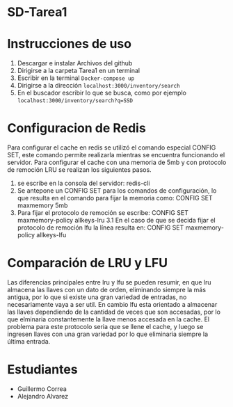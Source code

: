 ﻿# SD-Tarea1
# Instrucciones de uso
1. Descargar e instalar Archivos del github 
2. Dirigirse a la carpeta Tarea1 en un terminal
3. Escribir en la terminal ```Docker-compose up```
4. Dirigirse a la dirección `localhost:3000/inventory/search` 
5. En el buscador escribir lo que se busca, como por ejemplo  `localhost:3000/inventory/search?q=SSD`
 
# Configuracion de Redis
Para configurar el cache en redis se utilizó el comando especial CONFIG SET, este comando permite realizarla mientras se encuentra funcionando el servidor. Para configurar el cache con una memoria de 5mb y con protocolo de remoción LRU se realizan los siguientes pasos.

1. se escribe en la consola del servidor:
redis-cli
2. Se antepone un CONFIG SET para los comandos de configuración, lo que resulta en el comando para fijar la memoria como:
 CONFIG SET maxmemory 5mb
3. Para fijar el protocolo de remoción se escribe:
 CONFIG SET maxmemory-policy allkeys-lru
3.1 En el caso de que se decida fijar el protocolo de remoción lfu la línea resulta en:
CONFIG SET maxmemory-policy allkeys-lfu

# Comparación de LRU y LFU
Las diferencias principales entre lru y lfu se pueden resumir, en que lru almacena las llaves con un dato de orden, eliminando siempre la más antigua, por lo que si existe una gran variedad de entradas, no necesariamente vaya a ser util. En cambio lfu esta orientado a almacenar las llaves dependiendo de la cantidad de veces que son accesadas, por lo que elminaria constantemente la llave menos accesada en la cache. El problema para este protocolo seria que se llene el cache, y luego se ingresen llaves con una gran variedad por lo que eliminaria siempre la última entrada.

# Estudiantes 
* Guillermo Correa
* Alejandro Alvarez 
